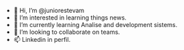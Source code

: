 - 👋 Hi, I’m @juniorestevam
- 👀 I’m interested in learning things news.
- 🌱 I’m currently learning Analise and development sistems.
- 💞️ I’m looking to collaborate on teams.
- 📫 Linkedin in perfil.

<!---
juniorestevam/juniorestevam is a ✨ special ✨ repository because its `README.md` (this file) appears on your GitHub profile.
You can click the Preview link to take a look at your changes.
--->
